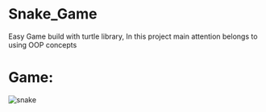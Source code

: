 # Snake_Game
Easy Game build with turtle library, In this project main attention belongs to using OOP concepts

# Game:
![snake](https://user-images.githubusercontent.com/106172218/196521890-d0024d15-c935-4678-bee9-0f1ad4e819b6.jpg)
